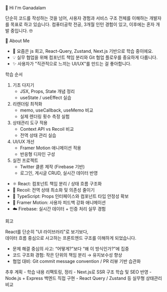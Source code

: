 👋 Hi I'm Ganadalam

단순히 코드를 작성하는 것을 넘어, 사용자 경험과 서비스 구조 전체를 이해하는 개발자를 목표로 하고 있습니다.
컴퓨터공학 전공, 3개월 인턴 경험이 있고, 이후에는 혼자 개발 중입니다. 🤓

<!--🧠 Tech Stack

Frontend: React, TypeScript, JavaScript (ES6+), HTML5, CSS3, TailwindCSS, Recoil  
Backend: Node.js, Express, Firebase  
Tools: Git, VSCode, Figma, Postman  
Deployment: Vercel, Render, Netlify 
-->

💬 About Me

- 🌱 요즘은 js 회고, React-Query, Zustand, Next.js 기반으로 학습 중이에요.  
- 💡 실무 협업을 위해 컴포넌트 책임 분리와 Git 협업 플로우를 중요하게 다룹니다.  
- ✨ 사용자가 "직관적으로 느끼는 UI/UX"를 만드는 걸 좋아합니다.
  
 학습 순서

1. 기초 다지기
   - JSX, Props, State 개념 정리
   - useState / useEffect 실습
2. 리렌더링 최적화
   - memo, useCallback, useMemo 비교
   - 실제 렌더링 횟수 측정 실험
3. 상태관리 도구 적용
   - Context API vs Recoil 비교
   - 전역 상태 관리 실습
4. UI/UX 개선
   - Framer Motion 애니메이션 적용
   - 반응형 디자인 구성
5. 실전 프로젝트
   - Twitter 클론 제작 (Firebase 기반)
   - 로그인, 게시글 CRUD, 실시간 데이터 반영


- ⚛️ React: 컴포넌트 책임 분리 / 상태 흐름 구조화
- 🧠 Recoil: 전역 상태 최소화 및 의존성 줄이기
- 🧩 TypeScript: Props 인터페이스와 컴포넌트 타입 안정성 확보
- 🎨 Framer Motion: 사용자 피드백 강화 애니메이션
- ☁️ Firebase: 실시간 데이터 + 인증 처리 실무 경험


회고

React를 단순히 "UI 라이브러리"로 보기보다,  
데이터 흐름 중심으로 사고하는 프론트엔드 구조를 이해하게 되었습니다.  

- 문제 해결 중심의 사고: “어떻게?”보다 “왜 이 방식인가?”에 집중  
- 코드 구조화 경험: 작은 단위의 책임 분리 → 유지보수성 향상  
- 협업 대비: Git commit message convention / PR 리뷰 기반 습관화  

<!-- 📌 현재는 Next.js, TypeScript, Node.js를 활용한 전반적인 서비스 구조로 확장 중입니다. --!>


추후 계획 
- 학습 내용 리팩토링, 정리
- Next.js로 SSR 구조 학습 및 SEO 반영
- Node.js + Express 백엔드 직접 구현
- React Query / Zustand 등 실무형 상태관리 비교


 <!--상세 정리

| 주제 | 설명 | 링크 |
|------|------|------|
| Hooks 정리 | 자주 헷갈리는 Hook 개념 실습 | [01_hooks/README.md](./01_hooks/README.md) |
| 상태관리 | Recoil 적용 예제 및 비교 | [03_state-management](./03_state-management) |
| 프로젝트 | Twitter Clone | [04_project-clone](./04_project-clone) |
--!>
<!--
**Ganadalam/Ganadalam** is a ✨ _special_ ✨ repository because its `README.md` (this file) appears on your GitHub profile.

Here are some ideas to get you started:

- 🔭 I’m currently working on ...
- 🌱 I’m currently learning ...
- 👯 I’m looking to collaborate on ...
- 🤔 I’m looking for help with ...
- 💬 Ask me about ...
- 📫 How to reach me: ...
- 😄 Pronouns: ...
- ⚡ Fun fact: ...
-->
